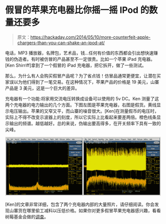 # 假冒的苹果充电器比你摇一摇 IPod 的数量还要多

> 原文：<https://hackaday.com/2014/05/10/more-counterfeit-apple-chargers-than-you-can-shake-an-ipod-at/>

电话，MP3 播放器，名牌包，艺术品，钱…任何有价值的东西都会引出想快速赚钱的伪造者。有时被仿冒的产品甚至不一定很贵。比如一个苹果 iPad 充电器。[Ken Shirriff]拿到了一个假冒的 iPad 充电器，把它拆开，做了一些测试。

那么，为什么有人会购买假冒产品呢？为了省点钱！仿冒品通常更便宜，让潜在买家误以为他们得到了一笔交易。在这种情况下，苹果产品的价格是 19 美元，山寨产品是 3 美元，这是一个巨大的差异。

充电器有一个功能:将家用交流电压转换成设备可以使用的 5v DC。Ken 测量了这两个充电器的电力输出的几个方面。下图左图是苹果充电器，右图是假货。黄线显示电压输出。苹果的又窄又平，而山寨的噪音很大。[Ken]在测量假币的电压时，实际上不得不改变示波器上的刻度，所以它实际上比看起来要差两倍。橙色线条显示输出的频谱。越低越好。总的来说，伪输出要高得多，在开关频率下具有一致的尖峰。

![Apple Counterfeit Charger Power Graph](img/645e360cd0dfe6019b39f501962539b4.png)

[Ken]的文章非常详细，包含了两个充电器内部的大量照片，请仔细阅读。你会发现山寨货在哪里偷工减料以压低价格。如果你对更多假冒苹果充电器感兴趣，看看树莓基金会做的[调查](http://hackaday.com/2012/10/10/raspberry-pi-foundation-looks-a-counterfeit-apple-power-supplies/)。